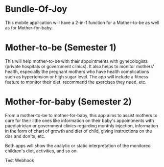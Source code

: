 # Bundle-Of-Joy
This mobile application will have a 2-in-1 function for a Mother-to-be as well as for Mother-for-baby.

# Mother-to-be (Semester 1)
This will help mother-to-be with their appointments with gynecologists (private hospitals or government clinics). It also helps to monitor mothers' health, especially the pregnant mothers who have health complications such as hypertension or high sugar level. The app will include a fitness feature to monitor their diet, recommend the exercises they need, etc.

# Mother-for-baby (Semester 2)
From a mother-to-be to mother-for-baby, this app aims to assist mothers to care for their little ones like information on their baby's appointments with paediatrician or government clinics regarding monthly injection, information in the form of chart of growth and diet of child, giving instructions on the dos and don'ts, etc.

Both apps will show the analytic or static interpretation of the monitored children's diet, activities, and so on.


Test Webhook
